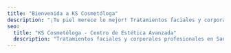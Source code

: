 ```yaml
---
title: "Bienvenida a KS Cosmetóloga"
description: "¡Tu piel merece lo mejor! Tratamientos faciales y corporales personalizados."
seo:
  title: "KS Cosmetóloga - Centro de Estética Avanzada"
  description: "Tratamientos faciales y corporales profesionales en Santo Domingo. Resultados garantizados."
---
```


